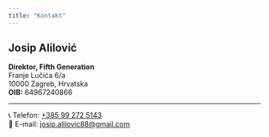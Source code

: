 ```yaml
---
title: "Kontakt"
---
```


## Josip Alilović

**Direktor, Fifth Generation**  
Franje Lučića 6/a  
10000 Zagreb, Hrvatska  
**OIB:** 64967240866

---

📞 Telefon: [ +385 99 272 5143 ](tel:+385992725143)  
📧 E-mail: [ josip.alilovic88@gmail.com ](mailto:josip.alilovic88@gmail.com)
